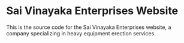 # Sai Vinayaka Enterprises Website

This is the source code for the Sai Vinayaka Enterprises website, a company specializing in heavy equipment erection services.
